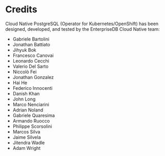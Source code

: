 # Credits

Cloud Native PostgreSQL (Operator for Kubernetes/OpenShift) has been designed,
developed, and tested by the EnterpriseDB Cloud Native team:

- Gabriele Bartolini
- Jonathan Battiato
- Jihyuk Bok
- Francesco Canovai
- Leonardo Cecchi
- Valerio Del Sarto
- Niccolò Fei
- Jonathan Gonzalez
- Hai He
- Federico Innocenti
- Danish Khan
- John Long
- Marco Nenciarini
- Adrian Noland
- Gabriele Quaresima
- Armando Ruocco
- Philippe Scorsolini
- Marcos Silva
- Jaime Silvela
- Jitendra Wadle
- Adam Wright

